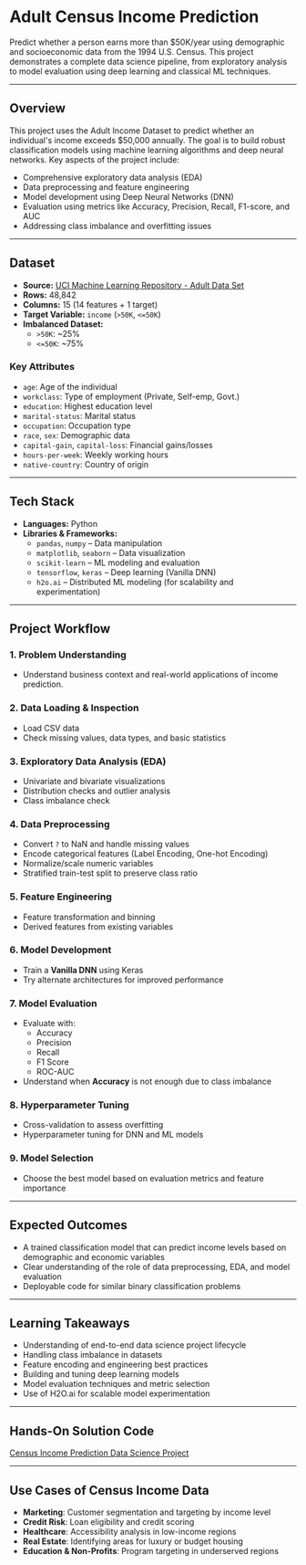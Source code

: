 # Adult Census Income Prediction

Predict whether a person earns more than \$50K/year using demographic and socioeconomic data from the 1994 U.S. Census. This project demonstrates a complete data science pipeline, from exploratory analysis to model evaluation using deep learning and classical ML techniques.

---

## Overview

This project uses the Adult Income Dataset to predict whether an individual's income exceeds \$50,000 annually. The goal is to build robust classification models using machine learning algorithms and deep neural networks. Key aspects of the project include:

- Comprehensive exploratory data analysis (EDA)
- Data preprocessing and feature engineering
- Model development using Deep Neural Networks (DNN)
- Evaluation using metrics like Accuracy, Precision, Recall, F1-score, and AUC
- Addressing class imbalance and overfitting issues

---

## Dataset

- **Source:** [UCI Machine Learning Repository - Adult Data Set](https://archive.ics.uci.edu/ml/datasets/adult)
- **Rows:** 48,842
- **Columns:** 15 (14 features + 1 target)
- **Target Variable:** `income` (`>50K`, `<=50K`)
- **Imbalanced Dataset:**
  - `>50K`: ~25%
  - `<=50K`: ~75%

### Key Attributes

- `age`: Age of the individual
- `workclass`: Type of employment (Private, Self-emp, Govt.)
- `education`: Highest education level
- `marital-status`: Marital status
- `occupation`: Occupation type
- `race`, `sex`: Demographic data
- `capital-gain`, `capital-loss`: Financial gains/losses
- `hours-per-week`: Weekly working hours
- `native-country`: Country of origin

---

## Tech Stack

- **Languages:** Python
- **Libraries & Frameworks:**
  - `pandas`, `numpy` – Data manipulation
  - `matplotlib`, `seaborn` – Data visualization
  - `scikit-learn` – ML modeling and evaluation
  - `tensorflow`, `keras` – Deep learning (Vanilla DNN)
  - `h2o.ai` – Distributed ML modeling (for scalability and experimentation)

---

## Project Workflow

### 1. Problem Understanding
- Understand business context and real-world applications of income prediction.

### 2. Data Loading & Inspection
- Load CSV data
- Check missing values, data types, and basic statistics

### 3. Exploratory Data Analysis (EDA)
- Univariate and bivariate visualizations
- Distribution checks and outlier analysis
- Class imbalance check

### 4. Data Preprocessing
- Convert `?` to NaN and handle missing values
- Encode categorical features (Label Encoding, One-hot Encoding)
- Normalize/scale numeric variables
- Stratified train-test split to preserve class ratio

### 5. Feature Engineering
- Feature transformation and binning
- Derived features from existing variables

### 6. Model Development
- Train a **Vanilla DNN** using Keras
- Try alternate architectures for improved performance

### 7. Model Evaluation
- Evaluate with:
  - Accuracy
  - Precision
  - Recall
  - F1 Score
  - ROC-AUC
- Understand when **Accuracy** is not enough due to class imbalance

### 8. Hyperparameter Tuning
- Cross-validation to assess overfitting
- Hyperparameter tuning for DNN and ML models

### 9. Model Selection
- Choose the best model based on evaluation metrics and feature importance

---

## Expected Outcomes

- A trained classification model that can predict income levels based on demographic and economic variables
- Clear understanding of the role of data preprocessing, EDA, and model evaluation
- Deployable code for similar binary classification problems

---

## Learning Takeaways

- Understanding of end-to-end data science project lifecycle
- Handling class imbalance in datasets
- Feature encoding and engineering best practices
- Building and tuning deep learning models
- Model evaluation techniques and metric selection
- Use of H2O.ai for scalable model experimentation

---

## Hands-On Solution Code
[
Census Income Prediction Data Science Project](https://www.projectpro.io/project-use-case/census-income-dataset-project)

---

## Use Cases of Census Income Data

- **Marketing**: Customer segmentation and targeting by income level
- **Credit Risk**: Loan eligibility and credit scoring
- **Healthcare**: Accessibility analysis in low-income regions
- **Real Estate**: Identifying areas for luxury or budget housing
- **Education & Non-Profits**: Program targeting in underserved regions

